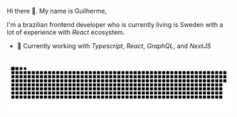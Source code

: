 Hi there 👋. My name is Guilherme,

I'm a brazilian frontend developer who is currently living is Sweden with a lot of experience with _React_ ecosystem.

- 🔭 Currently working with _Typescript_, _React_, _GraphQL_, and _NextJS_
##

<!-- Contributions snake -->
<div align="center">
  <img src="https://github.com/guilhermespopolin/guilhermespopolin/blob/output/github-snake.svg" />
</div>

